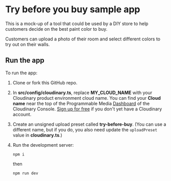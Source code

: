 # Try before you buy sample app

This is a mock-up of a tool that could be used by a DIY store to help customers decide on the best paint color to buy.

Customers can upload a photo of their room and select different colors to try out on their walls.

## Run the app

To run the app:

1. Clone or fork this GitHub repo.
1. In **src/config/cloudinary.ts**, replace **MY_CLOUD_NAME** with your Cloudinary product environment cloud name. You can find your **Cloud name** near the top of the Programmable Media [Dashboard](https://console.cloudinary.com/pm/developer-dashboard) of the Cloudinary Console. [Sign up for free](https://cloudinary.com/users/register_free) if you don't yet have a Cloudinary account.
1. Create an unsigned upload preset called **try-before-buy**. (You can use a different name, but if you do, you also need update the `uploadPreset` value in **cloudinary.ts**.) 
1. Run the development server:
   
    ```terminal
    npm i
    ```

    then

    ```terminal
    npm run dev
    ```
